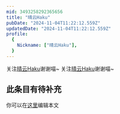 ```yaml
---
mid: 3493258292365656
title: "晴云Haku"
pubDate: "2024-11-04T11:22:12.559Z"
updatedDate: "2024-11-04T11:22:12.559Z"
profile:
  {
    Nickname: ["晴云Haku"],
  }
---
```


关注[晴云Haku](https://space.bilibili.com/3493258292365656)谢谢喵~ 关注[晴云Haku](https://space.bilibili.com/3493258292365656)谢谢喵~

## 此条目有待补充
你可以在[这里](https://github.com/Yuhanawa/VTuber.ICU/edit/master/src/content/v/晴云Haku/index.md)编辑本文
